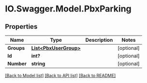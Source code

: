 # IO.Swagger.Model.PbxParking
## Properties

Name | Type | Description | Notes
------------ | ------------- | ------------- | -------------
**Groups** | [**List&lt;PbxUserGroup&gt;**](PbxUserGroup.md) |  | [optional] 
**Id** | **int?** |  | [optional] 
**Number** | **string** |  | [optional] 

[[Back to Model list]](../README.md#documentation-for-models) [[Back to API list]](../README.md#documentation-for-api-endpoints) [[Back to README]](../README.md)

